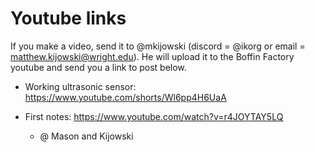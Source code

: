 # Youtube links

If you make a video, send it to @mkijowski (discord = @ikorg or email = matthew.kijowski@wright.edu).
He will upload it to the Boffin Factory youtube and send you a link to post below.

* Working ultrasonic sensor: https://www.youtube.com/shorts/Wl6pp4H6UaA

* First notes: https://www.youtube.com/watch?v=r4JOYTAY5LQ
  * @ Mason and Kijowski


